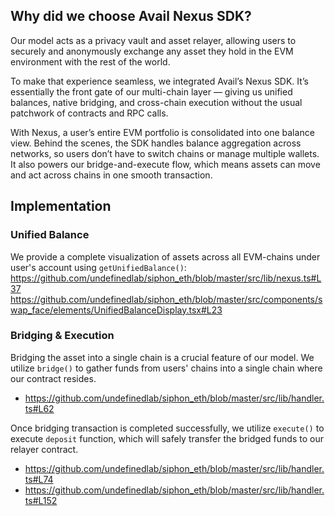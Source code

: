 ## Why did we choose Avail Nexus SDK?
Our model acts as a privacy vault and asset relayer, allowing users to securely and anonymously exchange any asset they hold in the EVM environment with the rest of the world.

To make that experience seamless, we integrated Avail’s Nexus SDK. It’s essentially the front gate of our multi-chain layer — giving us unified balances, native bridging, and cross-chain execution without the usual patchwork of contracts and RPC calls.

With Nexus, a user’s entire EVM portfolio is consolidated into one balance view. Behind the scenes, the SDK handles balance aggregation across networks, so users don’t have to switch chains or manage multiple wallets. It also powers our bridge-and-execute flow, which means assets can move and act across chains in one smooth transaction.

## Implementation

### Unified Balance
We provide a complete visualization of assets across all EVM-chains under user's account using `getUnifiedBalance()`:
https://github.com/undefinedlab/siphon_eth/blob/master/src/lib/nexus.ts#L37
https://github.com/undefinedlab/siphon_eth/blob/master/src/components/swap_face/elements/UnifiedBalanceDisplay.tsx#L23

### Bridging & Execution
Bridging the asset into a single chain is a crucial feature of our model. 
We utilize `bridge()` to gather funds from users' chains into a single chain where our contract resides.
- https://github.com/undefinedlab/siphon_eth/blob/master/src/lib/handler.ts#L62

Once bridging transaction is completed successfully, we utilize `execute()` to execute `deposit` function, which will safely transfer the bridged funds to our relayer contract.
- https://github.com/undefinedlab/siphon_eth/blob/master/src/lib/handler.ts#L74
- https://github.com/undefinedlab/siphon_eth/blob/master/src/lib/handler.ts#L152